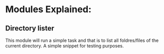 # Modules Explained:

## Directory lister
This module will run a simple task and that is to list all foldres/files of the current directory. A simple snippet for testing purposes.
